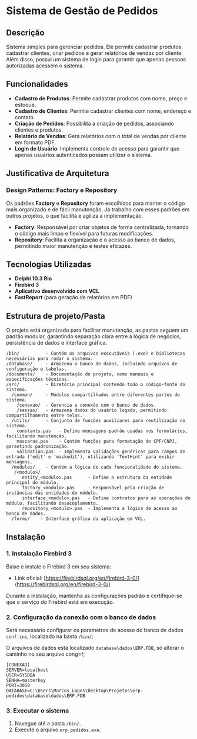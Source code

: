 # Sistema de Gestão de Pedidos

## Descrição

Sistema simples para gerenciar pedidos. Ele permite cadastrar produtos, cadastrar clientes, criar pedidos e gerar relatórios de vendas por cliente. Além disso, possui um sistema de login para garantir que apenas pessoas autorizadas acessem o sistema.

## Funcionalidades

- **Cadastro de Produtos**: Permite cadastrar produtos com nome, preço e estoque.
- **Cadastro de Clientes**: Permite cadastrar clientes com nome, endereço e contato.
- **Criação de Pedidos**: Possibilita a criação de pedidos, associando clientes e produtos.
- **Relatório de Vendas**: Gera relatórios com o total de vendas por cliente em formato PDF.
- **Login de Usuário**: Implementa controle de acesso para garantir que apenas usuários autenticados possam utilizar o sistema.

## Justificativa de Arquitetura

### Design Patterns: **Factory e Repository**

Os padrões **Factory** e **Repository** foram escolhidos para manter o código mais organizado e de fácil manutenção. Já trabalho com esses padrões em outros projetos, o que facilita e agiliza a implementação.

- **Factory**: Responsável por criar objetos de forma centralizada, tornando o código mais limpo e flexível para futuras modificações.
- **Repository**: Facilita a organização e o acesso ao banco de dados, permitindo maior manutenção e testes eficazes.

## Tecnologias Utilizadas

- **Delphi 10.3 Rio**
- **Firebird 3**
- **Aplicativo desenvolvido com VCL**
- **FastReport** (para geração de relatórios em PDF)

## Estrutura de projeto/Pasta

O projeto está organizado para facilitar manutenção, as pastas seguem um padrão modular, garantindo separação clara entre a lógica de negócios, persistência de dados e interface gráfica.

```
/bin/          - Contém os arquivos executáveis (.exe) e bibliotecas necessárias para rodar o sistema.
/database/     - Armazena o banco de dados, incluindo arquivos de configuração e tabelas.
/documents/    - Documentação do projeto, como manuais e especificações técnicas.
/src/          - Diretório principal contendo todo o código-fonte do sistema.
  /common/     - Módulos compartilhados entre diferentes partes do sistema.
    /conexao/  - Gerencia a conexão com o banco de dados.
    /sessao/   - Armazena dados do usuário logado, permitindo compartilhamento entre telas.
  /utils/      - Conjunto de funções auxiliares para reutilização no sistema.
    constants.pas   - Define mensagens padrão usadas nos formulários, facilitando manutenção.
    mascaras.pas    - Contém funções para formatação de CPF/CNPJ, garantindo padronização.
    validation.pas  - Implementa validações genéricas para campos de entrada ('edit' e 'maskedit'), utilizando 'TextHint' para exibir mensagens.
  /modules/    - Contém a lógica de cada funcionalidade do sistema.
   /<modulo>/
      entity_<modulo>.pas      - Define a estrutura da entidade principal do módulo.
      factory_<modulo>.pas     - Responsável pela criação de instâncias das entidades do módulo.
      interface_<modulo>.pas   - Define contratos para as operações do módulo, facilitando desacoplamento.
      repository_<modulo>.pas  - Implementa a lógica de acesso ao banco de dados.
  /forms/    - Interface gráfica da aplicação em VCL.
```

## Instalação

### 1. Instalação Firebird 3

Baixe e instale o Firebird 3 em seu sistema:
- Link oficial: [https://firebirdsql.org/en/firebird-3-0/](https://firebirdsql.org/en/firebird-3-0/)

Durante a instalação, mantenha as configurações padrão e certifique-se que o serviço do Firebird está em execução.

### 2. Configuração da conexão com o banco de dados

Será necessário configurar os parametros de acesso do banco de dados `conf.ini`, localizado na basta `/bin/`;

O arquivos de dados está localizado `database\dados\ERP.FDB`, só alterar o caminho no seu arquivo cong=f;

```
[CONEXAO]
SERVER=localhost
USER=SYSDBA
SENHA=masterkey
PORT=3050
DATABASE=C:\Users\Marcos Lopes\Desktop\Projetos\erp-pedidos\database\dados\ERP.FDB
```

### 3. Executar o sistema

1. Navegue até a pasta `/bin/`.
2. Execute o arquivo `erp_pedidos.exe`.

